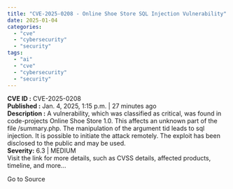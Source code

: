 ```yaml
---
title: "CVE-2025-0208 - Online Shoe Store SQL Injection Vulnerability"
date: 2025-01-04
categories: 
  - "cve"
  - "cybersecurity"
  - "security"
tags: 
  - "ai"
  - "cve"
  - "cybersecurity"
  - "security"
---
```


**CVE ID :** CVE-2025-0208  
**Published :** Jan. 4, 2025, 1:15 p.m. | 27 minutes ago  
**Description :** A vulnerability, which was classified as critical, was found in code-projects Online Shoe Store 1.0. This affects an unknown part of the file /summary.php. The manipulation of the argument tid leads to sql injection. It is possible to initiate the attack remotely. The exploit has been disclosed to the public and may be used.  
**Severity:** 6.3 | MEDIUM  
Visit the link for more details, such as CVSS details, affected products, timeline, and more...

Go to Source

